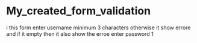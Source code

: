 # My_created_form_validation

i this form enter username minimum 3 characters otherwise it show errore and if it empty then it also show the erroe
enter password 1
